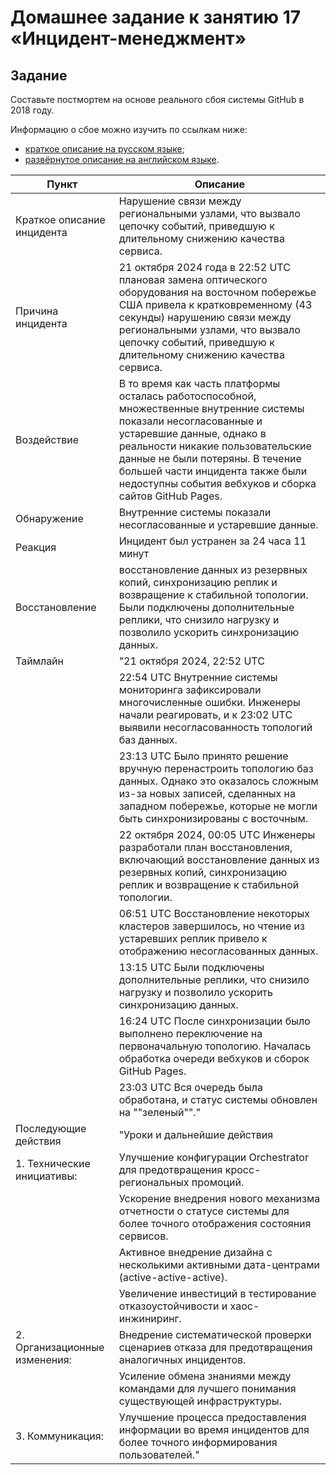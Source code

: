 # Домашнее задание к занятию 17 «Инцидент-менеджмент»

## Задание

Составьте постмортем на основе реального сбоя системы GitHub в 2018 году.

Информацию о сбое можно изучить по ссылкам ниже:

* [краткое описание на русском языке](https://habr.com/ru/post/427301/);
* [развёрнутое описание на английском языке](https://github.blog/2018-10-30-oct21-post-incident-analysis/).

| Пункт | Описание |
|-------|----------|
 | Краткое описание инцидента	|Нарушение связи между региональными узлами, что вызвало цепочку событий, приведшую к длительному снижению качества сервиса.|
| Причина инцидента	| 21 октября 2024 года в 22:52 UTC плановая замена оптического оборудования на восточном побережье США привела к кратковременному (43 секунды) нарушению связи между региональными узлами, что вызвало цепочку событий, приведшую к длительному снижению качества сервиса.|
| Воздействие	| В то время как часть платформы осталась работоспособной, множественные внутренние системы показали несогласованные и устаревшие данные, однако в реальности никакие пользовательские данные не были потеряны. В течение большей части инцидента также были недоступны события вебхуков и сборка сайтов GitHub Pages.|
| Обнаружение	| Внутренние системы показали несогласованные и устаревшие данные.|
| Реакция |	Инцидент был устранен за 24 часа 11 минут|
| Восстановление |	восстановление данных из резервных копий, синхронизацию реплик и возвращение к стабильной топологии. Были подключены дополнительные реплики, что снизило нагрузку и позволило ускорить синхронизацию данных.|
|Таймлайн	| "21 октября 2024, 22:52 UTC |Нарушение связи привело к перераспределению MySQL-кластеров через инструмент Orchestrator, что вызвало запись данных в другой регион (западное побережье США), несогласованный с восточным. Это сделало невозможным безопасное возвращение кластеров к прежнему состоянию.|
||22:54 UTC Внутренние системы мониторинга зафиксировали многочисленные ошибки. Инженеры начали реагировать, и к 23:02 UTC выявили несогласованность топологий баз данных.|
|| 23:13 UTC Было принято решение вручную перенастроить топологию баз данных. Однако это оказалось сложным из-за новых записей, сделанных на западном побережье, которые не могли быть синхронизированы с восточным.|
|| 22 октября 2024, 00:05 UTC Инженеры разработали план восстановления, включающий восстановление данных из резервных копий, синхронизацию реплик и возвращение к стабильной топологии.|
|| 06:51 UTC Восстановление некоторых кластеров завершилось, но чтение из устаревших реплик привело к отображению несогласованных данных.|
|| 13:15 UTC Были подключены дополнительные реплики, что снизило нагрузку и позволило ускорить синхронизацию данных.|
|| 16:24 UTC После синхронизации было выполнено переключение на первоначальную топологию. Началась обработка очереди вебхуков и сборок GitHub Pages.|
|| 23:03 UTC Вся очередь была обработана, и статус системы обновлен на ""зеленый""."|
|Последующие действия	| "Уроки и дальнейшие действия|
| 1. Технические инициативы:| Улучшение конфигурации Orchestrator для предотвращения кросс-региональных промоций.|
|| Ускорение внедрения нового механизма отчетности о статусе системы для более точного отображения состояния сервисов.|
|| Активное внедрение дизайна с несколькими активными дата-центрами (active-active-active).|
|| Увеличение инвестиций в тестирование отказоустойчивости и хаос-инжиниринг.|
| 2. Организационные изменения: | Внедрение систематической проверки сценариев отказа для предотвращения аналогичных инцидентов.|
||Усиление обмена знаниями между командами для лучшего понимания существующей инфраструктуры.|
| 3. Коммуникация: |Улучшение процесса предоставления информации во время инцидентов для более точного информирования пользователей."|

